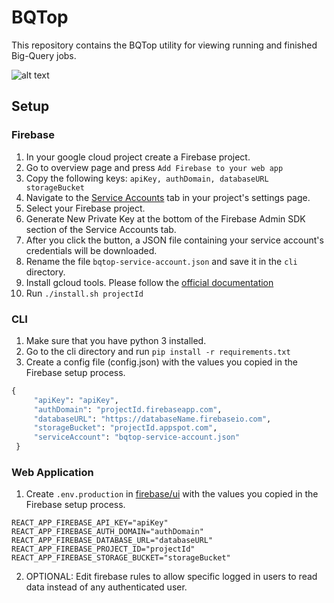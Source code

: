 # BQTop

This repository contains the BQTop utility for viewing running and finished Big-Query jobs.

![alt text](https://github.com/doitintl/bqtop/blob/master/bqtop-ui.gif)

## Setup

### Firebase

1. In your google cloud project create a Firebase project.
2. Go to overview page and press `Add Firebase to your web app`
3. Copy the following keys: `apiKey, authDomain, databaseURL storageBucket`
4. Navigate to the [Service Accounts](https://console.firebase.google.com/project/_/settings/serviceaccounts/adminsdk/) tab in your project's settings page.
5. Select your Firebase project.
6. Generate New Private Key at the bottom of the Firebase Admin SDK section of the Service Accounts tab.
7. After you click the button, a JSON file containing your service account's credentials will be downloaded.
8. Rename the file `bqtop-service-account.json` and save it in the `cli` directory.
9. Install gcloud tools. Please follow the [official documentation](https://cloud.google.com/sdk/downloads)
10. Run `./install.sh projectId`

### CLI
1. Make sure that you have python 3 installed.
2. Go to the cli directory and run `pip install -r requirements.txt` 
3. Create a config file (config.json) with the values you copied in the Firebase setup process. 

```python
{
     "apiKey": "apiKey",
     "authDomain": "projectId.firebaseapp.com",
     "databaseURL": "https://databaseName.firebaseio.com",
     "storageBucket": "projectId.appspot.com",
     "serviceAccount": "bqtop-service-account.json"
 }
```

### Web Application
1. Create `.env.production` in [firebase/ui](firebase/ui) with the values you copied in the Firebase setup process.
```
REACT_APP_FIREBASE_API_KEY="apiKey"
REACT_APP_FIREBASE_AUTH_DOMAIN="authDomain"
REACT_APP_FIREBASE_DATABASE_URL="databaseURL"
REACT_APP_FIREBASE_PROJECT_ID="projectId"
REACT_APP_FIREBASE_STORAGE_BUCKET="storageBucket"
```
2. OPTIONAL: Edit firebase rules to allow specific logged in users to read data instead of any authenticated user.
